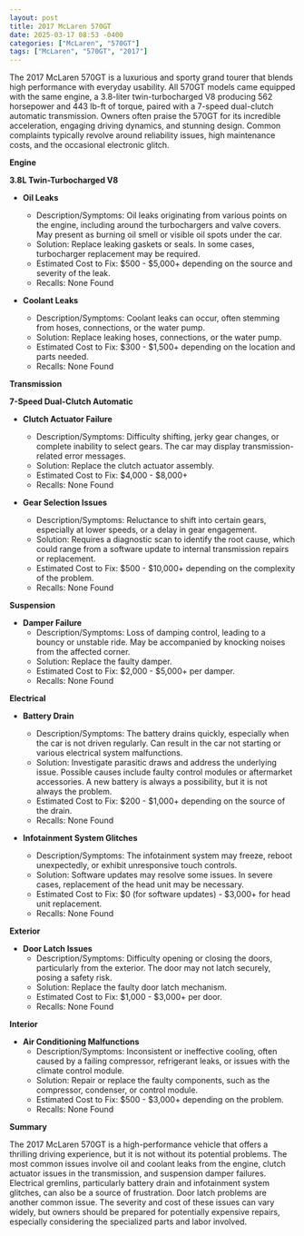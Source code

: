 ```yaml
---
layout: post
title: 2017 McLaren 570GT
date: 2025-03-17 08:53 -0400
categories: ["McLaren", "570GT"]
tags: ["McLaren", "570GT", "2017"]
---
```

The 2017 McLaren 570GT is a luxurious and sporty grand tourer that blends high performance with everyday usability. All 570GT models came equipped with the same engine, a 3.8-liter twin-turbocharged V8 producing 562 horsepower and 443 lb-ft of torque, paired with a 7-speed dual-clutch automatic transmission. Owners often praise the 570GT for its incredible acceleration, engaging driving dynamics, and stunning design. Common complaints typically revolve around reliability issues, high maintenance costs, and the occasional electronic glitch.

**Engine**

**3.8L Twin-Turbocharged V8**

*   **Oil Leaks**
    *   Description/Symptoms: Oil leaks originating from various points on the engine, including around the turbochargers and valve covers. May present as burning oil smell or visible oil spots under the car.
    *   Solution: Replace leaking gaskets or seals. In some cases, turbocharger replacement may be required.
    *   Estimated Cost to Fix: $500 - $5,000+ depending on the source and severity of the leak.
    *   Recalls: None Found

*   **Coolant Leaks**
    *   Description/Symptoms: Coolant leaks can occur, often stemming from hoses, connections, or the water pump.
    *   Solution: Replace leaking hoses, connections, or the water pump.
    *   Estimated Cost to Fix: $300 - $1,500+ depending on the location and parts needed.
    *   Recalls: None Found

**Transmission**

**7-Speed Dual-Clutch Automatic**

*   **Clutch Actuator Failure**
    *   Description/Symptoms: Difficulty shifting, jerky gear changes, or complete inability to select gears. The car may display transmission-related error messages.
    *   Solution: Replace the clutch actuator assembly.
    *   Estimated Cost to Fix: $4,000 - $8,000+
    *   Recalls: None Found

*   **Gear Selection Issues**
    *   Description/Symptoms: Reluctance to shift into certain gears, especially at lower speeds, or a delay in gear engagement.
    *   Solution: Requires a diagnostic scan to identify the root cause, which could range from a software update to internal transmission repairs or replacement.
    *   Estimated Cost to Fix: $500 - $10,000+ depending on the complexity of the problem.
    *   Recalls: None Found

**Suspension**

*   **Damper Failure**
    *   Description/Symptoms: Loss of damping control, leading to a bouncy or unstable ride. May be accompanied by knocking noises from the affected corner.
    *   Solution: Replace the faulty damper.
    *   Estimated Cost to Fix: $2,000 - $5,000+ per damper.
    *   Recalls: None Found

**Electrical**

*   **Battery Drain**
    *   Description/Symptoms: The battery drains quickly, especially when the car is not driven regularly. Can result in the car not starting or various electrical system malfunctions.
    *   Solution: Investigate parasitic draws and address the underlying issue. Possible causes include faulty control modules or aftermarket accessories. A new battery is always a possibility, but it is not always the problem.
    *   Estimated Cost to Fix: $200 - $1,000+ depending on the source of the drain.
    *   Recalls: None Found

*   **Infotainment System Glitches**
    *   Description/Symptoms: The infotainment system may freeze, reboot unexpectedly, or exhibit unresponsive touch controls.
    *   Solution: Software updates may resolve some issues. In severe cases, replacement of the head unit may be necessary.
    *   Estimated Cost to Fix: $0 (for software updates) - $3,000+ for head unit replacement.
    *   Recalls: None Found

**Exterior**

*   **Door Latch Issues**
    *   Description/Symptoms: Difficulty opening or closing the doors, particularly from the exterior. The door may not latch securely, posing a safety risk.
    *   Solution: Replace the faulty door latch mechanism.
    *   Estimated Cost to Fix: $1,000 - $3,000+ per door.
    *   Recalls: None Found

**Interior**

*   **Air Conditioning Malfunctions**
    *   Description/Symptoms: Inconsistent or ineffective cooling, often caused by a failing compressor, refrigerant leaks, or issues with the climate control module.
    *   Solution: Repair or replace the faulty components, such as the compressor, condenser, or control module.
    *   Estimated Cost to Fix: $500 - $3,000+ depending on the problem.
    *   Recalls: None Found

**Summary**

The 2017 McLaren 570GT is a high-performance vehicle that offers a thrilling driving experience, but it is not without its potential problems. The most common issues involve oil and coolant leaks from the engine, clutch actuator issues in the transmission, and suspension damper failures. Electrical gremlins, particularly battery drain and infotainment system glitches, can also be a source of frustration. Door latch problems are another common issue. The severity and cost of these issues can vary widely, but owners should be prepared for potentially expensive repairs, especially considering the specialized parts and labor involved.

